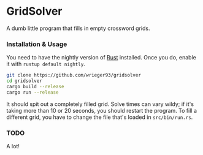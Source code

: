 # GridSolver

A dumb little program that fills in empty crossword grids.

### Installation & Usage

You need to have the nightly version of [Rust](https://www.rust-lang.org/en-US/) installed.
Once you do, enable it with `rustup default nightly`.

```sh
git clone https://github.com/wrieger93/gridsolver
cd gridsolver
cargo build --release
cargo run --release
```

It should spit out a completely filled grid.
Solve times can vary wildy; if it's taking more than 10 or 20 seconds, you should restart the program.
To fill a different grid, you have to change the file that's loaded in `src/bin/run.rs`.

### TODO

A lot!
